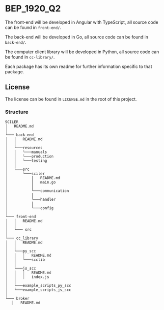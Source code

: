 # BEP_1920_Q2

The front-end will be developed in Angular with TypeScript, all source code can be found in `front-end/`.

The back-end will be developed in Go, all source code can be found in `back-end/`.

The computer client library will be developed in Python, all source code can be found in `cc-library/`.

Each package has its own readme for further information specific to that package.

## License
The license can be found in `LICENSE.md` in the root of this project.

### Structure

```
SCILER
│   README.md
│
└─── back-end  
│   │   README.md
│   │   
│   └───resources
│   │   └───manuals
│   │   └───production
│   │   └───testing
│   │   
│   └───src
│       └───sciler
│           │   README.md
│           │   main.go    
│           │
│           └───communication
│           │   
│           └───handler
│           │   
│           └───config
│
└─── front-end
│   │   README.md
│   │
│   └─── src
│
└─── cc_library
│   │   README.md
│   │
│   └───py_scc
│   │   │   README.md
│   │   └───scclib
│   │   
│   └───js_scc
│   │   │   README.md
│   │   │   index.js
│   │   
│   └───example_scripts_py_scc
│   └───example_scripts_js_scc
│
└─── broker
   │   README.md

```

